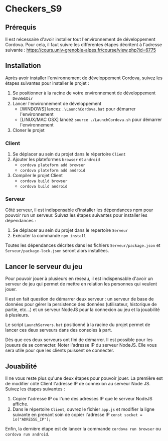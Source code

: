 # Checkers_S9

## Prérequis

Il est nécessaire d'avoir installer tout l'environnement de développement Cordova.
Pour cela, il faut suivre les différentes étapes décritent à l'adresse suivante : https://cours.univ-grenoble-alpes.fr/course/view.php?id=6775

## Installation

Après avoir installer l'environnement de développement Cordova, suivez les étapes suivantes pour installer le projet :

1. Se positionner à la racine de votre environnement de développement `DevWebDir`
2. Lancer l'environnement de développement
   - [WINDOWS] lancez `.\LaunchCordova.bat` pour démarrer l'environnement
   - [LINUX/MAC OSX] lancez `source ./LaunchCordova.sh` pour démarrer l'environnement
3. Cloner le projet

### Client

1. Se déplacer au sein du projet dans le répertoire `Client`
2. Ajouter les plateformes `browser` et `android`
   - `cordova plateform add browser`
   - `cordova plateform add android`
3. Compiler le projet Client
   - `cordova build browser`
   - `cordova build android`

### Serveur

Côté serveur, il est indispensable d'installer les dépendances npm pour pouvoir run un serveur. Suivez les étapes suivantes pour installer les dépendances : 

1. Se déplacer au sein du projet dans le repertoire `Serveur`
2. Exécuter la commande `npm install`

Toutes les dépendances décrites dans les fichiers `Serveur/package.json` et `Serveur/package-lock.json` seront alors installées.

## Lancer le serveur du jeu

Pour pouvoir jouer à plusieurs en réseau, il est indispensable d'avoir un serveur de jeu qui permet de mettre en relation
les personnes qui veulent jouer.

Il est en fait question de démarrer deux serveur : un serveur de base de données pour gérer la persistence des données 
(utilisateur, historique de partie, etc...) et un serveur NodeJS pour la connexion au jeu et la jouabilité à plusieurs.

Le script `LaunchServers.bat` positionné à la racine du projet permet de lancer ces deux serveurs dans des consoles à part.

Dès que ces deux serveurs ont fini de démarrer. Il est possible pour les joueurs de se connecter. Noter l'adresse IP du serveur NodeJS.
Elle vous sera utile pour que les clients puissent se connecter.

## Jouabilité

Il ne vous reste plus qu'une deux étapes pour pouvoir jouer. La première est de modifier côté Client l'adresse IP de connexion
au serveur Node JS. Suivez les étapes suivantes : 

1. Copier l'adresse IP ou l'une des adresses IP que le serveur NodeJS affiche.
2. Dans le répertoire `Client`, ouvrez le fichier `app.js` et modifier la ligne suivante en prenant soin de copier l'adresse IP `const socket = io("ADRESSE_IP");`

Enfin, la dernière étape est de lancer la commande `cordova run browser` ou `cordova run android`.